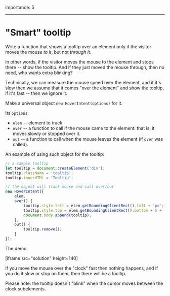 importance: 5

---

# "Smart" tooltip

Write a function that shows a tooltip over an element only if the visitor moves the mouse _to it_, but not _through it_.

In other words, if the visitor moves the mouse to the element and stops there -- show the tooltip. And if they just moved the mouse through, then no need, who wants extra blinking?

Technically, we can measure the mouse speed over the element, and if it's slow then we assume that it comes "over the element" and show the tooltip, if it's fast -- then we ignore it.

Make a universal object `new HoverIntent(options)` for it.

Its `options`:

-   `elem` -- element to track.
-   `over` -- a function to call if the mouse came to the element: that is, it moves slowly or stopped over it.
-   `out` -- a function to call when the mouse leaves the element (if `over` was called).

An example of using such object for the tooltip:

```js
// a sample tooltip
let tooltip = document.createElement('div');
tooltip.className = 'tooltip';
tooltip.innerHTML = 'Tooltip';

// the object will track mouse and call over/out
new HoverIntent({
    elem,
    over() {
        tooltip.style.left = elem.getBoundingClientRect().left + 'px';
        tooltip.style.top = elem.getBoundingClientRect().bottom + 5 + 'px';
        document.body.append(tooltip);
    },
    out() {
        tooltip.remove();
    }
});
```

The demo:

[iframe src="solution" height=140]

If you move the mouse over the "clock" fast then nothing happens, and if you do it slow or stop on them, then there will be a tooltip.

Please note: the tooltip doesn't "blink" when the cursor moves between the clock subelements.

